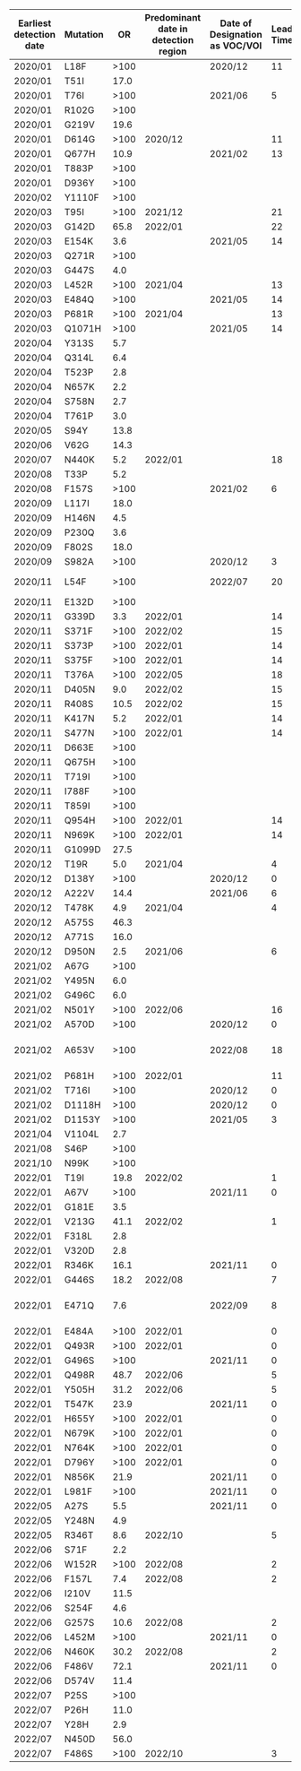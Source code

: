 | Earliest  detection date | Mutation | OR   | Predominant date in detection  region | Date of Designation as VOC/VOI | Lead Time | Pango Lineages | WHO label | Description                                    |
| ------------------------ | -------- | ---- | ------------------------------------- | ------------------------------ | --------- | -------------- | --------- | ---------------------------------------------- |
| 2020/01                  | L18F     | >100 |                                       | 2020/12                        | 11        | B.1.351        | Beta      |                                                |
| 2020/01                  | T51I     | 17.0 |                                       |                                |           |                |           |                                                |
| 2020/01                  | T76I     | >100 |                                       | 2021/06                        | 5         | C.37           | Lambda    |                                                |
| 2020/01                  | R102G    | >100 |                                       |                                |           |                |           |                                                |
| 2020/01                  | G219V    | 19.6 |                                       |                                |           |                |           |                                                |
| 2020/01                  | D614G    | >100 | 2020/12                               |                                | 11        | B.1            |           |                                                |
| 2020/01                  | Q677H    | 10.9 |                                       | 2021/02                        | 13        | B.1.525        | Eta       |                                                |
| 2020/01                  | T883P    | >100 |                                       |                                |           |                |           |                                                |
| 2020/01                  | D936Y    | >100 |                                       |                                |           |                |           |                                                |
| 2020/02                  | Y1110F   | >100 |                                       |                                |           |                |           |                                                |
| 2020/03                  | T95I     | >100 | 2021/12                               |                                | 21        | BA.1           | Omicron   |                                                |
| 2020/03                  | G142D    | 65.8 | 2022/01                               |                                | 22        | BA.2           | Omicron   |                                                |
| 2020/03                  | E154K    | 3.6  |                                       | 2021/05                        | 14        | B.1.617.1      | Kappa     |                                                |
| 2020/03                  | Q271R    | >100 |                                       |                                |           |                |           |                                                |
| 2020/03                  | G447S    | 4.0  |                                       |                                |           |                |           |                                                |
| 2020/03                  | L452R    | >100 | 2021/04                               |                                | 13        | B.1.617.2      | Delta     |                                                |
| 2020/03                  | E484Q    | >100 |                                       | 2021/05                        | 14        | B.1.617.1      | Kappa     |                                                |
| 2020/03                  | P681R    | >100 | 2021/04                               |                                | 13        | B.1.617.2      | Delta     |                                                |
| 2020/03                  | Q1071H   | >100 |                                       | 2021/05                        | 14        | B.1.617.1      | Kappa     |                                                |
| 2020/04                  | Y313S    | 5.7  |                                       |                                |           |                |           |                                                |
| 2020/04                  | Q314L    | 6.4  |                                       |                                |           |                |           |                                                |
| 2020/04                  | T523P    | 2.8  |                                       |                                |           |                |           |                                                |
| 2020/04                  | N657K    | 2.2  |                                       |                                |           |                |           |                                                |
| 2020/04                  | S758N    | 2.7  |                                       |                                |           |                |           |                                                |
| 2020/04                  | T761P    | 3.0  |                                       |                                |           |                |           |                                                |
| 2020/05                  | S94Y     | 13.8 |                                       |                                |           |                |           |                                                |
| 2020/06                  | V62G     | 14.3 |                                       |                                |           |                |           |                                                |
| 2020/07                  | N440K    | 5.2  | 2022/01                               |                                | 18        | BA.2           | Omicron   |                                                |
| 2020/08                  | T33P     | 5.2  |                                       |                                |           |                |           |                                                |
| 2020/08                  | F157S    | >100 |                                       | 2021/02                        | 6         | B.1.526        | Lota      |                                                |
| 2020/09                  | L117I    | 18.0 |                                       |                                |           |                |           |                                                |
| 2020/09                  | H146N    | 4.5  |                                       |                                |           |                |           |                                                |
| 2020/09                  | P230Q    | 3.6  |                                       |                                |           |                |           |                                                |
| 2020/09                  | F802S    | 18.0 |                                       |                                |           |                |           |                                                |
| 2020/09                  | S982A    | >100 |                                       | 2020/12                        | 3         | B.1.1.7        | Alpha     |                                                |
| 2020/11                  | L54F     | >100 |                                       | 2022/07                        | 20        | BQ.1.7         |           | Alias of B.1.1.529.5.3.1.1.1.1.1.7,            |
| 2020/11                  | E132D    | >100 |                                       |                                |           |                |           |                                                |
| 2020/11                  | G339D    | 3.3  | 2022/01                               |                                | 14        | BA.2           | Omicron   |                                                |
| 2020/11                  | S371F    | >100 | 2022/02                               |                                | 15        | BA.2           | Omicron   |                                                |
| 2020/11                  | S373P    | >100 | 2022/01                               |                                | 14        | BA.2           | Omicron   |                                                |
| 2020/11                  | S375F    | >100 | 2022/01                               |                                | 14        | BA.2           | Omicron   |                                                |
| 2020/11                  | T376A    | >100 | 2022/05                               |                                | 18        | BA.2           | Omicron   |                                                |
| 2020/11                  | D405N    | 9.0  | 2022/02                               |                                | 15        | BA.2           | Omicron   |                                                |
| 2020/11                  | R408S    | 10.5 | 2022/02                               |                                | 15        | BA.2           | Omicron   |                                                |
| 2020/11                  | K417N    | 5.2  | 2022/01                               |                                | 14        | BA.2           | Omicron   |                                                |
| 2020/11                  | S477N    | >100 | 2022/01                               |                                | 14        | BA.2           | Omicron   |                                                |
| 2020/11                  | D663E    | >100 |                                       |                                |           |                |           |                                                |
| 2020/11                  | Q675H    | >100 |                                       |                                |           |                |           |                                                |
| 2020/11                  | T719I    | >100 |                                       |                                |           |                |           |                                                |
| 2020/11                  | I788F    | >100 |                                       |                                |           |                |           |                                                |
| 2020/11                  | T859I    | >100 |                                       |                                |           |                |           |                                                |
| 2020/11                  | Q954H    | >100 | 2022/01                               |                                | 14        | BA.2           | Omicron   |                                                |
| 2020/11                  | N969K    | >100 | 2022/01                               |                                | 14        | BA.2           | Omicron   |                                                |
| 2020/11                  | G1099D   | 27.5 |                                       |                                |           |                |           |                                                |
| 2020/12                  | T19R     | 5.0  | 2021/04                               |                                | 4         | B.1.617.2      | Delta     |                                                |
| 2020/12                  | D138Y    | >100 |                                       | 2020/12                        | 0         | P.1            | Gamma     |                                                |
| 2020/12                  | A222V    | 14.4 |                                       | 2021/06                        | 6         | B.1.617.2      | Delta     |                                                |
| 2020/12                  | T478K    | 4.9  | 2021/04                               |                                | 4         | B.1.617.2      | Delta     |                                                |
| 2020/12                  | A575S    | 46.3 |                                       |                                |           |                |           |                                                |
| 2020/12                  | A771S    | 16.0 |                                       |                                |           |                |           |                                                |
| 2020/12                  | D950N    | 2.5  | 2021/06                               |                                | 6         | B.1.617.2      | Delta     |                                                |
| 2021/02                  | A67G     | >100 |                                       |                                |           |                |           |                                                |
| 2021/02                  | Y495N    | 6.0  |                                       |                                |           |                |           |                                                |
| 2021/02                  | G496C    | 6.0  |                                       |                                |           |                |           |                                                |
| 2021/02                  | N501Y    | >100 | 2022/06                               |                                | 16        | BA.2           | Omicron   |                                                |
| 2021/02                  | A570D    | >100 |                                       | 2020/12                        | 0         | B.1.1.7        | Alpha     |                                                |
| 2021/02                  | A653V    | >100 |                                       | 2022/08                        | 18        | BF.7.13.2      |           | Alias of B.1.1.529.5.2.1.7.13.2, Poland,       |
| 2021/02                  | P681H    | >100 | 2022/01                               |                                | 11        | BA.2           | Omicron   |                                                |
| 2021/02                  | T716I    | >100 |                                       | 2020/12                        | 0         | B.1.1.7        | Alpha     |                                                |
| 2021/02                  | D1118H   | >100 |                                       | 2020/12                        | 0         | B.1.1.7        | Alpha     |                                                |
| 2021/02                  | D1153Y   | >100 |                                       | 2021/05                        | 3         | B.1.617.1      | Kappa     |                                                |
| 2021/04                  | V1104L   | 2.7  |                                       |                                |           |                |           |                                                |
| 2021/08                  | S46P     | >100 |                                       |                                |           |                |           |                                                |
| 2021/10                  | N99K     | >100 |                                       |                                |           |                |           |                                                |
| 2022/01                  | T19I     | 19.8 | 2022/02                               |                                | 1         | BA.2           | Omicron   |                                                |
| 2022/01                  | A67V     | >100 |                                       | 2021/11                        | 0         | BA.1           | Omicron   |                                                |
| 2022/01                  | G181E    | 3.5  |                                       |                                |           |                |           |                                                |
| 2022/01                  | V213G    | 41.1 | 2022/02                               |                                | 1         | BA.2           | Omicron   |                                                |
| 2022/01                  | F318L    | 2.8  |                                       |                                |           |                |           |                                                |
| 2022/01                  | V320D    | 2.8  |                                       |                                |           |                |           |                                                |
| 2022/01                  | R346K    | 16.1 |                                       | 2021/11                        | 0         | B.1.1.529      | Omicron   |                                                |
| 2022/01                  | G446S    | 18.2 | 2022/08                               |                                | 7         | BA.2.75        | Omicron   |                                                |
| 2022/01                  | E471Q    | 7.6  |                                       | 2022/09                        | 8         | BQ.1.1.26      |           | Alias of B.1.1.529.5.3.1.1.1.1.1.1.26, S:E471Q |
| 2022/01                  | E484A    | >100 | 2022/01                               |                                | 0         | BA.2           | Omicron   |                                                |
| 2022/01                  | Q493R    | >100 | 2022/01                               |                                | 0         | BA.2           | Omicron   |                                                |
| 2022/01                  | G496S    | >100 |                                       | 2021/11                        | 0         | BA.1           | Omicron   |                                                |
| 2022/01                  | Q498R    | 48.7 | 2022/06                               |                                | 5         | BA.2           | Omicron   |                                                |
| 2022/01                  | Y505H    | 31.2 | 2022/06                               |                                | 5         | BA.2           | Omicron   |                                                |
| 2022/01                  | T547K    | 23.9 |                                       | 2021/11                        | 0         | BA.1           | Omicron   |                                                |
| 2022/01                  | H655Y    | >100 | 2022/01                               |                                | 0         | BA.2           | Omicron   |                                                |
| 2022/01                  | N679K    | >100 | 2022/01                               |                                | 0         | BA.2           | Omicron   |                                                |
| 2022/01                  | N764K    | >100 | 2022/01                               |                                | 0         | BA.2           | Omicron   |                                                |
| 2022/01                  | D796Y    | >100 | 2022/01                               |                                | 0         | BA.2           | Omicron   |                                                |
| 2022/01                  | N856K    | 21.9 |                                       | 2021/11                        | 0         | BA.1           | Omicron   |                                                |
| 2022/01                  | L981F    | >100 |                                       | 2021/11                        | 0         | BA.1           | Omicron   |                                                |
| 2022/05                  | A27S     | 5.5  |                                       | 2021/11                        | 0         | BA.2           | Omicron   |                                                |
| 2022/05                  | Y248N    | 4.9  |                                       |                                |           |                |           |                                                |
| 2022/05                  | R346T    | 8.6  | 2022/10                               |                                | 5         | XBB            | Omicron   |                                                |
| 2022/06                  | S71F     | 2.2  |                                       |                                |           |                |           |                                                |
| 2022/06                  | W152R    | >100 | 2022/08                               |                                | 2         | BA.2.75        | Omicron   |                                                |
| 2022/06                  | F157L    | 7.4  | 2022/08                               |                                | 2         | BA.2.75        | Omicron   |                                                |
| 2022/06                  | I210V    | 11.5 |                                       |                                |           |                |           |                                                |
| 2022/06                  | S254F    | 4.6  |                                       |                                |           |                |           |                                                |
| 2022/06                  | G257S    | 10.6 | 2022/08                               |                                | 2         | BA.2.75        | Omicron   |                                                |
| 2022/06                  | L452M    | >100 |                                       | 2021/11                        | 0         | B.1.1.529      | Omicron   |                                                |
| 2022/06                  | N460K    | 30.2 | 2022/08                               |                                | 2         | BA.2.75        | Omicron   |                                                |
| 2022/06                  | F486V    | 72.1 |                                       | 2021/11                        | 0         | BQ.1           | Omicron   |                                                |
| 2022/06                  | D574V    | 11.4 |                                       |                                |           |                |           |                                                |
| 2022/07                  | P25S     | >100 |                                       |                                |           |                |           |                                                |
| 2022/07                  | P26H     | 11.0 |                                       |                                |           |                |           |                                                |
| 2022/07                  | Y28H     | 2.9  |                                       |                                |           |                |           |                                                |
| 2022/07                  | N450D    | 56.0 |                                       |                                |           |                |           |                                                |
| 2022/07                  | F486S    | >100 | 2022/10                               |                                | 3         | XBB            | Omicron   |                                                |
